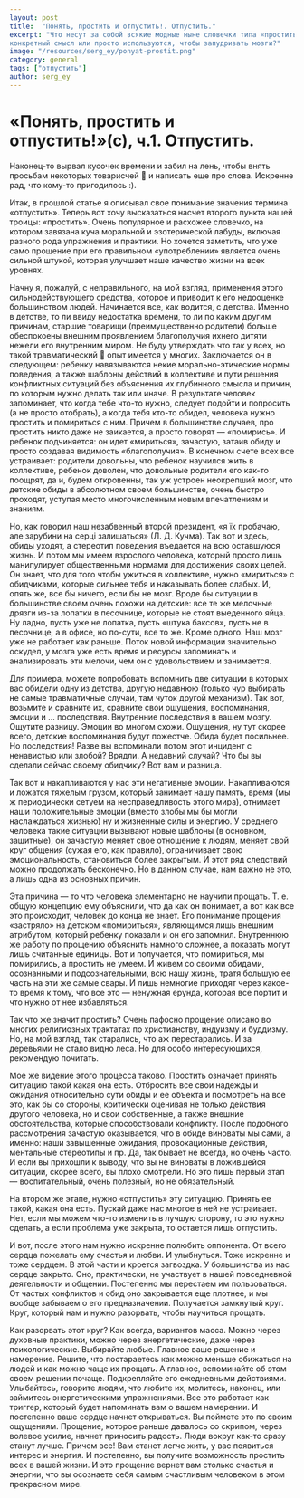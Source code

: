 ```yaml
---
layout: post
title:  "Понять, простить и отпустить!. Отпустить."
excerpt: "Что несут за собой всякие модные ныне словечки типа «простить», «принять», «отпустить»: имеют ли они
конкретный смысл или просто используются, чтобы запудривать мозги?"
image: "/resources/serg_ey/ponyat-prostit.png"
category: general
tags: ["отпустить"]
author: serg_ey
---
```


# «Понять, простить и отпустить!»(с), ч.1. Отпустить.

Наконец-то вырвал кусочек времени и забил на лень, чтобы внять просьбам некоторых товарисчей 🙂 и написать еще про
слова. Искренне рад, что кому-то пригодилось :).

Итак, в прошлой статье я описывал свое понимание значения термина «отпустить». Теперь вот хочу высказаться насчет
второго пункта нашей троицы: «простить». Очень популярное и расхожее словечко, на котором завязана куча моральной и
эзотерической лабуды, включая разного рода упражнения и практики. Но хочется заметить, что уже само прощение при его
правильном «употреблении» является очень сильной штукой, которая улучшает наше качество жизни на всех уровнях.

Начну я, пожалуй, с неправильного, на мой взгляд, применения этого сильнодействующего средства, которое и приводит к его
недооценке большинством людей. Начинается все, как водится, с детства. Именно в детстве, то ли ввиду недостатка времени,
то ли по каким другим причинам, старшие товарищи (преимущественно родители) больше обеспокоены внешним проявлением
благополучия ихнего дитяти нежели его внутренним миром. Не буду утверждать что так у всех, но такой травматический 🙂
опыт имеется у многих. Заключается он в следующем: ребенку навязываются некие морально-этические нормы поведения, а
также шаблоны действий в коллективе и пути решения конфликтных ситуаций без объяснения их глубинного смысла и причин, по
которым нужно делать так или иначе. В результате человек запоминает, что когда тебе что-то нужно, следует подойти и
попросить (а не просто отобрать), а когда тебя кто-то обидел, человека нужно простить и помириться с ним. Причем в
большинстве случаев, про простить никто даже не заикается, а просто говорят — «помирись». И ребенок подчиняется: он идет
«мириться», зачастую, затаив обиду и просто создавая видимость «благополучия». В конечном счете всех все устраивает:
родители довольны, что ребенок научился жить в коллективе, ребенок доволен, что довольные родители его как-то поощрят,
да и, будем откровенны, так уж устроен неокрепший мозг, что детские обиды в абсолютном своем большинстве, очень быстро
проходят, уступая место многочисленным новым впечатлениям и знаниям.

Но, как говорил наш незабвенный второй президент, «я їх пробачаю, але зарубини на серці залишаться» (Л. Д. Кучма). Так
вот и здесь, обиды уходят, а стереотип поведения въедается на всю оставшуюся жизнь. И потом мы имеем взрослого человека,
который просто лишь манипулирует общественными нормами для достижения своих целей. Он знает, что для того чтобы ужиться
в коллективе, нужно «мириться» с обидчиками, которые сильнее тебя и наказывать более слабых. И, опять же, все бы ничего,
если бы не мозг. Вроде бы ситуации в большинстве своем очень похожи на детские: все те же мелочные дрязги из-за лопатки
в песочнице, которые не стоят выеденного яйца. Ну ладно, пусть уже не лопатка, пусть «штука баксов», пусть не в
песочнице, а в офисе, но по-сути, все то же. Кроме одного. Наш мозг уже не работает как раньше. Поток новой информации
значительно оскудел, у мозга уже есть время и ресурсы запоминать и анализировать эти мелочи, чем он с удовольствием и
занимается.

Для примера, можете попробовать вспомнить две ситуации в которых вас обидели одну из детства, другую недавнюю (только
чур выбирать не самые травматичные случаи, там чуток другой механизм). Так вот, возьмите и сравните их, сравните свои
ощущения, воспоминания, эмоции и … последствия. Внутренние последствия в вашем мозгу. Ощутите разницу. Эмоции во многом
схожи. Ощущения, ну тут скорее всего, детские воспоминания будут пожестче. Обида будет посильнее. Но последствия! Разве
вы вспоминали потом этот инцидент с ненавистью или злобой? Врядли. А недавний случай? Что бы вы сделали сейчас своему
обидчику? Вот вам и разница.

Так вот и накапливаются у нас эти негативные эмоции. Накапливаются и ложатся тяжелым грузом, который занимает нашу
память, время (мы ж периодически сетуем на несправедливость этого мира), отнимает наши положительные эмоции (вместо
злобы мы бы могли наслаждаться жизнью) ну и жизненные силы и энергию. У среднего человека такие ситуации вызывают новые
шаблоны (в основном, защитные), он зачастую меняет свое отношение к людям, меняет свой круг общения (сужая его, как
правило), ограничивает свою эмоциональность, становиться более закрытым. И этот ряд следствий можно продолжать
бесконечно. Но в данном случае, нам важно не это, а лишь одна из основных причин.

Эта причина — то что человека элементарно не научили прощать. Т. е. общую концепцию ему объяснили, что да как он
понимает, а вот как все это происходит, человек до конца не знает. Его понимание прощения «застряло» на детском
«помириться», являющимся лишь внешним атрибутом, который ребенку показали и он его запомнил. Внутреннюю же работу по
прощению объяснить намного сложнее, а показать могут лишь считанные единицы. Вот и получается, что помириться, мы
помирились, а простить не умеем. И живем со своими обидами, осознанными и подсознательными, всю нашу жизнь, тратя
большую ее часть на эти же самые свары. И лишь немногие приходят через какое-то время к тому, что все это — ненужная
ерунда, которая все портит и что нужно от нее избавляться.

Так что же значит простить? Очень пафосно прощение описано во многих религиозных трактатах по христианству, индуизму и
буддизму. Но, на мой взгляд, так старались, что аж перестарались. И за деревьями не стало видно леса. Но для особо
интересующихся, рекомендую почитать.

Мое же видение этого процесса таково. Простить означает принять ситуацию такой какая она есть. Отбросить все свои
надежды и ожидания относительно сути обиды и ее объекта и посмотреть на все это, как бы со стороны, критически оценивая
не только действия другого человека, но и свои собственные, а также внешние обстоятельства, которые способствовали
конфликту. После подобного рассмотрения зачастую оказывается, что в обиде виноваты мы сами, а именно: наши завышенные
ожидания, провокационные действия, ментальные стереотипы и пр. Да, так бывает не всегда, но очень часто. И если вы
прихошли к выводу, что вы не виноваты в ложившейся ситуации, скорее всего, вы плохо смотрели. Но это лишь первый этап —
воспитательный, очень полезный, но не обязательный.

На втором же этапе, нужно «отпустить» эту ситуацию. Принять ее такой, какая она есть. Пускай даже нас многое в ней не
устраивает. Нет, если мы можем что-то изменить в лучшую сторону, то это нужно сделать, а если проблема уже закрыта, то
остается лишь отпустить.

И вот, после этого нам нужно искренне полюбить оппонента. От всего сердца пожелать ему счастья и любви. И улыбнуться.
Тоже искренне и тоже сердцем. В этой части и кроется загвоздка. У большинства из нас сердце закрыто. Оно, практически,
не участвует в нашей повседневной деятельности и общении. Постепенно мы перестаем им пользоваться. От частых конфликтов
и обид оно закрывается еще плотнее, и мы вообще забываем о его предназначении. Получается замкнутый круг. Круг, который
нам и нужно разорвать, чтобы научиться прощать.

Как разорвать этот круг? Как всегда, вариантов масса. Можно через духовные практики, можно через энергетические, даже
через психологические. Выбирайте любые. Главное ваше решение и намерение. Решите, что постараетесь как можно меньше
обижаться на людей и как можно чаще их прощать. А главное, вспоминайте об этом своем решении почаще. Подкрепляйте его
ежедневными действиями. Улыбайтесь, говорите людям, что любите их, молитесь, наконец, или займитесь энергетическими
упражнениями. Все это работает как триггер, который будет напоминать вам о вашем намерении. И постепенно ваше сердце
начнет открываться. Вы поймете это по своим ощущениям. Прощение, которое раньше давалось со скрипом, через волевое
усилие, начнет приносить радость. Люди вокруг как-то сразу станут лучше. Причем все! Вам станет легче жить, у вас
появиться интерес и энергия. И постепенно, вы получите возможность простить всех в вашей жизни. И это прощение вернет
вам столько счастья и энергии, что вы осознаете себя самым счастливым человеком в этом прекрасном мире.
